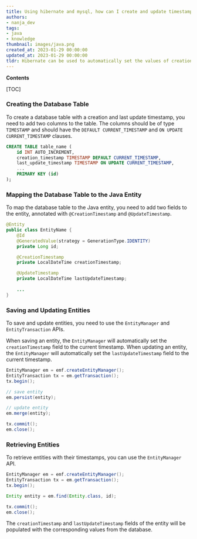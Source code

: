 ```yaml
---
title: Using hibernate and mysql, how can I create and update timestamps?
authors:
- nanja_dev
tags:
- java
- knowledge
thumbnail: images/java.png
created_at: 2023-01-29 00:00:00
updated_at: 2023-01-29 00:00:00
tldr: Hibernate can be used to automatically set the values of creation and last update timestamps in the database using the @CreationTimestamp and @UpdateTimestamp annotations.
---
```


**Contents**

[TOC]

### Creating the Database Table

To create a database table with a creation and last update timestamp, you need to add two columns to the table. The columns should be of type `TIMESTAMP` and should have the `DEFAULT CURRENT_TIMESTAMP` and `ON UPDATE CURRENT_TIMESTAMP` clauses.

```sql
CREATE TABLE table_name (
    id INT AUTO_INCREMENT,
    creation_timestamp TIMESTAMP DEFAULT CURRENT_TIMESTAMP,
    last_update_timestamp TIMESTAMP ON UPDATE CURRENT_TIMESTAMP,
    ...
    PRIMARY KEY (id)
);
```

### Mapping the Database Table to the Java Entity

To map the database table to the Java entity, you need to add two fields to the entity, annotated with `@CreationTimestamp` and `@UpdateTimestamp`.

```java
@Entity
public class EntityName {
    @Id
    @GeneratedValue(strategy = GenerationType.IDENTITY)
    private Long id;

    @CreationTimestamp
    private LocalDateTime creationTimestamp;

    @UpdateTimestamp
    private LocalDateTime lastUpdateTimestamp;
    
    ...
}
```

### Saving and Updating Entities

To save and update entities, you need to use the `EntityManager` and `EntityTransaction` APIs. 

When saving an entity, the `EntityManager` will automatically set the `creationTimestamp` field to the current timestamp. When updating an entity, the `EntityManager` will automatically set the `lastUpdateTimestamp` field to the current timestamp.

```java
EntityManager em = emf.createEntityManager();
EntityTransaction tx = em.getTransaction();
tx.begin();

// save entity
em.persist(entity);

// update entity
em.merge(entity);

tx.commit();
em.close();
```

### Retrieving Entities

To retrieve entities with their timestamps, you can use the `EntityManager` API.

```java
EntityManager em = emf.createEntityManager();
EntityTransaction tx = em.getTransaction();
tx.begin();

Entity entity = em.find(Entity.class, id);

tx.commit();
em.close();
```

The `creationTimestamp` and `lastUpdateTimestamp` fields of the entity will be populated with the corresponding values from the database.

